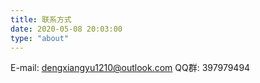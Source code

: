 ```yaml
---
title: 联系方式
date: 2020-05-08 20:03:00
type: "about"
---
```


E-mail: dengxiangyu1210@outlook.com
QQ群: 397979494
